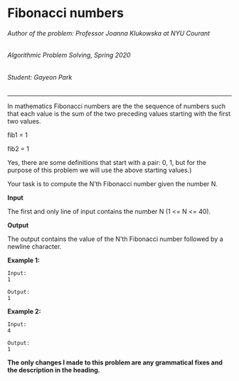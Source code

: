 # Fibonacci numbers
###### Author of the problem: Professor Joanna Klukowska at NYU Courant

###### Algorithmic Problem Solving, Spring 2020

###### Student: Gayeon Park

***
In mathematics Fibonacci numbers are the the sequence of numbers such that each value is the sum of the two
preceding values starting with the first two values.

fib1 = 1

fib2 = 1

Yes, there are some definitions that start with a pair: 0, 1, but for the purpose of this problem we will use the above
starting values.)

Your task is to compute the N’th Fibonacci number given the number N.


**Input**

The first and only line of input contains the number N (1 <= N <= 40).

**Output**

The output contains the value of the N’th Fibonacci number followed by a newline character.

**Example 1:**
```
Input:
1

Output:
1
```

**Example 2:**
```
Input:
4

Output:
1
```


**The only changes I made to this problem are any grammatical fixes and the description in the heading.**
